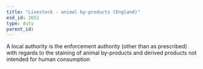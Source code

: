 ```yaml
---
title: "Livestock - animal by-products (England)"
esd_id: 2651
type: duty
parent_id:  
---
```


A local authority is the enforcement authority (other than as prescribed) with regards to the staining of animal by-products and derived products not intended for human consumption  

